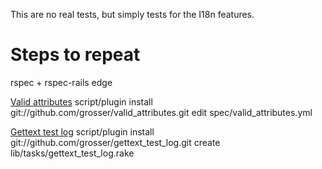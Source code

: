 This are no real tests, but simply tests for the I18n features.

Steps to repeat
===============
rspec + rspec-rails edge

[Valid attributes](http://github.com/grosser/valid_attributes)
    script/plugin install git://github.com/grosser/valid_attributes.git
    edit spec/valid_attributes.yml

[Gettext test log](http://github.com/grosser/gettext_test_log)
    script/plugin install git://github.com/grosser/gettext_test_log.git
    create lib/tasks/gettext_test_log.rake